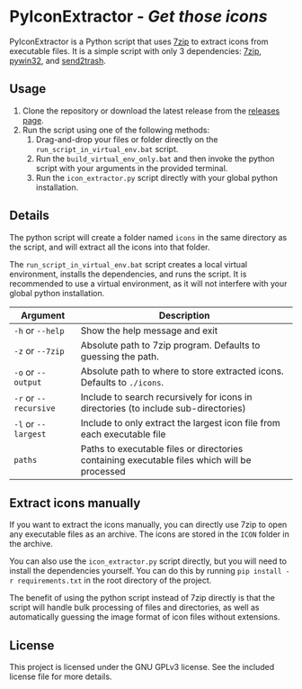 # PyIconExtractor - *Get those icons*

PyIconExtractor is a Python script that uses [7zip](https://7-zip.org/) to extract icons from executable files. It is a simple script with only 3 dependencies: [7zip](https://7-zip.org/), [pywin32](), and [send2trash](https://pypi.org/project/Send2Trash/).

## Usage

1. Clone the repository or download the latest release from the [releases page](https://github.com/Maatss/PyIconExtractor).
2. Run the script using one of the following methods:
    1. Drag-and-drop your files or folder directly on the `run_script_in_virtual_env.bat` script.
    2. Run the `build_virtual_env_only.bat` and then invoke the python script with your arguments in the provided terminal.
    3. Run the `icon_extractor.py` script directly with your global python installation.

## Details

The python script will create a folder named `icons` in the same directory as the script, and will extract all the icons into that folder.

The `run_script_in_virtual_env.bat` script creates a local virtual environment, installs the dependencies, and runs the script. It is recommended to use a virtual environment, as it will not interfere with your global python installation.

| Argument | Description |
| --- | --- |
| `-h` or `--help` | Show the help message and exit |
| `-z` or `--7zip` | Absolute path to 7zip program. Defaults to guessing the path. |
| `-o` or `--output` | Absolute path to where to store extracted icons. Defaults to `./icons`. |
| `-r` or `--recursive` | Include to search recursively for icons in directories (to include sub-directories) |
| `-l` or `--largest` | Include to only extract the largest icon file from each executable file |
| `paths` | Paths to executable files or directories containing executable files which will be processed |

## Extract icons manually

If you want to extract the icons manually, you can directly use 7zip to open any executable files as an archive. The icons are stored in the `ICON` folder in the archive.

You can also use the `icon_extractor.py` script directly, but you will need to install the dependencies yourself. You can do this by running `pip install -r requirements.txt` in the root directory of the project.

The benefit of using the python script instead of 7zip directly is that the script will handle bulk processing of files and directories, as well as automatically guessing the image format of icon files without extensions.

## License

This project is licensed under the GNU GPLv3 license. See the included license file for more details.

